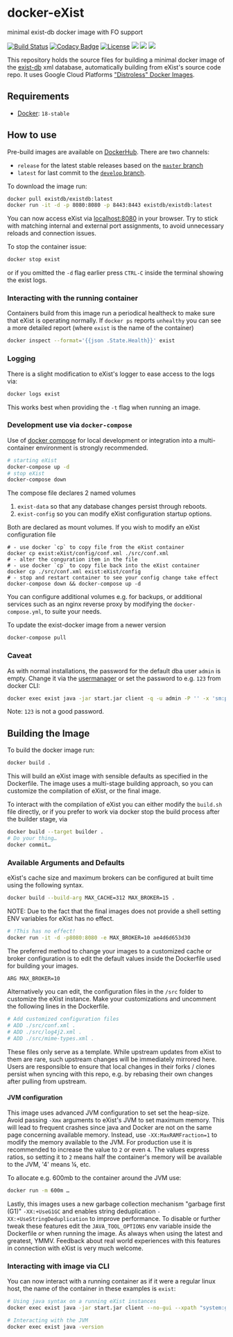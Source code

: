 # docker-eXist
minimal exist-db docker image with FO support

[![Build Status](https://travis-ci.com/eXist-db/docker-existdb.svg?branch=master)](https://travis-ci.com/eXist-db/docker-existdb)
[![Codacy Badge](https://api.codacy.com/project/badge/Grade/ace7cb88e9934b5f9ae772e981db177f)](https://www.codacy.com/app/eXist-db/docker-existdb?utm_source=github.com&amp;utm_medium=referral&amp;utm_content=eXist-db/docker-existdb&amp;utm_campaign=Badge_Grade)
[![License](https://img.shields.io/badge/license-AGPL%203.1-orange.svg)](https://www.gnu.org/licenses/agpl-3.0.html)
[![](https://images.microbadger.com/badges/image/existdb/existdb.svg)](https://microbadger.com/images/existdb/existdb "Get your own image badge on microbadger.com")
[![](https://images.microbadger.com/badges/version/existdb/existdb.svg)](https://microbadger.com/images/existdb/existdb "Get your own version badge on microbadger.com")
[![](https://images.microbadger.com/badges/commit/existdb/existdb.svg)](https://microbadger.com/images/existdb/existdb "Get your own commit badge on microbadger.com")

This repository holds the source files for building a minimal docker image of the [exist-db](https://www.exist-db.org) xml database, automatically building from eXist's source code repo. It uses Google Cloud Platforms ["Distroless" Docker Images](https://github.com/GoogleCloudPlatform/distroless).


## Requirements
*   [Docker](https://www.docker.com): `18-stable`

## How to use
Pre-build images are available on [DockerHub](https://hub.docker.com/r/existdb/existdb/). There are two channels:
*   `release` for the latest stable releases based on the [`master` branch](https://github.com/eXist-db/exist/tree/master)
*   `latest` for last commit to the [`develop` branch](https://github.com/eXist-db/exist/tree/develop).

To download the image run:
```bash
docker pull existdb/existdb:latest
docker run -it -d -p 8080:8080 -p 8443:8443 existdb/existdb:latest
```

You can now access eXist via [localhost:8080](localhost:8080) in your browser.
Try to stick with matching internal and external port assignments, to avoid unnecessary reloads and connection issues.

To stop the container issue:
```bash
docker stop exist
```

or if you omitted the `-d` flag earlier press `CTRL-C` inside the terminal showing the exist logs.

### Interacting with the running container
Containers build from this image run a periodical healtheck to make sure that eXist is operating normally. If `docker ps` reports `unhealthy` you can see a more detailed report  (where `exist` is the name of the container)
```bash
docker inspect --format='{{json .State.Health}}' exist
```

### Logging
There is a slight modification to eXist's logger to ease access to the logs via:
```bash
docker logs exist
```
This works best when providing the `-t` flag when running an image.

### Development use via `docker-compose`
Use of [docker compose](https://docs.docker.com/compose/) for local development or integration into a multi-container environment is strongly recommended.
```bash
# starting eXist
docker-compose up -d
# stop eXist
docker-compose down
```

The compose file declares 2 named volumes 

 1. `exist-data` so that any database changes persist through reboots.
 2. `exist-config` so you can modify eXist configuration startup options.

Both are declared as mount volumes. If you wish to modify an eXist configuration file 

```
# - use docker `cp` to copy file from the eXist container
docker cp exist:eXist/config/conf.xml ./src/conf.xml
# - alter the conguration item in the file
# - use docker `cp` to copy file back into the eXist container
docker cp ./src/conf.xml exist:eXist/config
# - stop and restart container to see your config change take effect
docker-compose down && docker-compose up -d
```

You can configure additional volumes e.g. for backups, or additional services such as an nginx reverse proxy by modifying the `docker-compose.yml`, to suite your needs.

To update the exist-docker image from a newer version
```bash
docker-compose pull
```

### Caveat
As with normal installations, the password for the default dba user `admin` is empty. Change it via the [usermanager](http://localhost:8080/exist/apps/usermanager/index.html) or set the password to e.g. `123` from docker CLI:
```bash
docker exec exist java -jar start.jar client -q -u admin -P '' -x 'sm:passwd("admin", "123")'
```
Note: `123` is not a good password.

## Building the Image
To build the docker image run:
```bash
docker build .
```

This will build an eXist image with sensible defaults as specified in the Dockerfile. The image uses a multi-stage building approach, so you can customize the compilation of eXist, or the final image.

To interact with the compilation of eXist you can either modify the `build.sh` file directly, or if you prefer to work via docker stop the build process after the builder stage, via

```bash
docker build --target builder .
# Do your thing…
docker commit…
```

### Available Arguments and Defaults
eXist's cache size and maximum brokers can be configured at built time using the following syntax.
```bash
docker build --build-arg MAX_CACHE=312 MAX_BROKER=15 .
```

NOTE: Due to the fact that the final images does not provide a shell setting ENV variables for eXist has no effect.
```bash
# !This has no effect!
docker run -it -d -p8080:8080 -e MAX_BROKER=10 ae4d6d653d30
```

The preferred method to change your images to a customized cache or broker configuration is to edit the default values inside the Dockerfile used for building your images.

```bash
ARG MAX_BROKER=10
```

Alternatively you can edit, the configuration files in the `/src` folder to customize the eXist instance. Make your customizations and uncomment the following lines in the Dockerfile.
```bash
# Add customized configuration files
# ADD ./src/conf.xml .
# ADD ./src/log4j2.xml .
# ADD ./src/mime-types.xml .
```

These files only serve as a template. While upstream updates from eXist to them are rare, such upstream changes will be immediately mirrored here. Users are responsible to ensure that local changes in their forks / clones persist when syncing with this repo, e.g. by rebasing their own changes after pulling from upstream.

#### JVM configuration
This image uses advanced JVM configuration to set set the heap-size. Avoid passing `-Xmx` arguments to eXist's JVM to set maximum memory. This will lead to frequent crashes since java and Docker are not on the same page concerning available memory. Instead, use `-XX:MaxRAMFraction=1` to modify the memory available to the JVM. For production use it is recommended to increase the value to `2` or even `4`. The values express ratios, so setting it to `2` means half the container's memory will be available to the JVM, '4' means ¼,  etc.

To allocate e.g. 600mb to the container around the JVM use:
```bash
docker run -m 600m …
```

Lastly, this images uses a new garbage collection mechanism "garbage first (G1)" `-XX:+UseG1GC` and enables string deduplication `-XX:+UseStringDeduplication` to improve performance. To disable or further tweak these features edit the `JAVA_TOOL_OPTIONS` env variable inside the Dockerfile or when running the image. As always when using the latest and greatest, YMMV. Feedback about real world experiences with this features in connection with eXist is very much welcome.

### Interacting with image via CLI
You can now interact with a running container as if it were a regular linux host, the name of the container in these examples is `exist`:

```bash
# Using java syntax on a running eXist instances
docker exec exist java -jar start.jar client --no-gui --xpath "system:get-memory-max()"

# Interacting with the JVM
docker exec exist java -version
```
